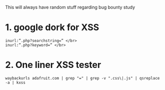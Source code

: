 This will always have random stuff regarding bug bounty study

# 1. google dork for XSS </br>
    inurl:”.php?searchst­ring=” </br>
    inurl:”.php?keyword=” </br>
# 2. One liner XSS tester
    waybackurls adafruit.com | grep "=" | grep -v ".css\|.js" | qsreplace -a | kxss
